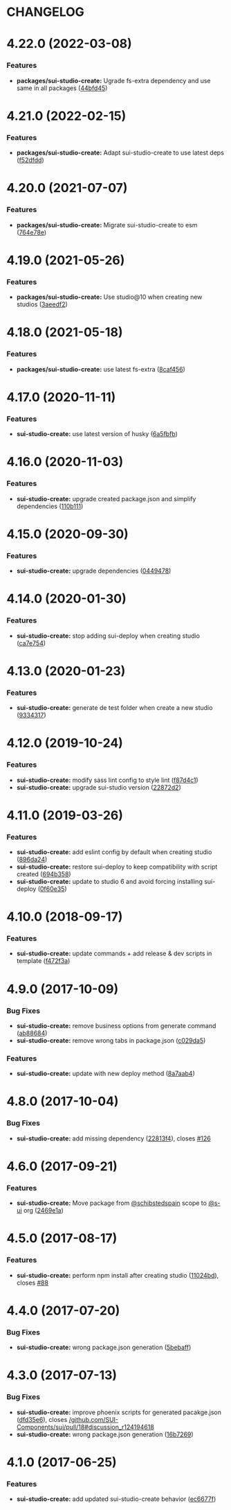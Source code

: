# CHANGELOG

# 4.22.0 (2022-03-08)


### Features

* **packages/sui-studio-create:** Ugrade fs-extra dependency and use same in all packages ([44bfd45](https://github.com/SUI-Components/sui/commit/44bfd455c61baf32fd0f89b0aa778716ad5e72a9))



# 4.21.0 (2022-02-15)


### Features

* **packages/sui-studio-create:** Adapt sui-studio-create to use latest deps ([f52dfdd](https://github.com/SUI-Components/sui/commit/f52dfddaa3b2e41589af199814d4873d53ac00dc))



# 4.20.0 (2021-07-07)


### Features

* **packages/sui-studio-create:** Migrate sui-studio-create to esm ([764e78e](https://github.com/SUI-Components/sui/commit/764e78ef850fac72f02ecd6983db0fab7006bca3))



# 4.19.0 (2021-05-26)


### Features

* **packages/sui-studio-create:** Use studio@10 when creating new studios ([3aeedf2](https://github.com/SUI-Components/sui/commit/3aeedf2eb36c72d37a1d01e9c2faf27fea7699db))



# 4.18.0 (2021-05-18)


### Features

* **packages/sui-studio-create:** use latest fs-extra ([8caf456](https://github.com/SUI-Components/sui/commit/8caf456f54e98731f09548ad30c85566e50b2c6e))



# 4.17.0 (2020-11-11)


### Features

* **sui-studio-create:** use latest version of husky ([6a5fbfb](https://github.com/SUI-Components/sui/commit/6a5fbfba45d96a24f6398aa1213fc94b764c61e6))



# 4.16.0 (2020-11-03)


### Features

* **sui-studio-create:** upgrade created package.json and simplify dependencies ([110b111](https://github.com/SUI-Components/sui/commit/110b11129b27e9c8a1c24df427e0519f03410aa3))



# 4.15.0 (2020-09-30)


### Features

* **sui-studio-create:** upgrade dependencies ([0449478](https://github.com/SUI-Components/sui/commit/0449478171c2b35ebd3b4d880b40fa62fed37113))



# 4.14.0 (2020-01-30)


### Features

* **sui-studio-create:** stop adding sui-deploy when creating studio ([ca7e754](https://github.com/SUI-Components/sui/commit/ca7e75495fc1b0bc336203d14531c1fa772f341a))



# 4.13.0 (2020-01-23)


### Features

* **sui-studio-create:** generate de test folder when create a new studio ([9334317](https://github.com/SUI-Components/sui/commit/933431757546baee81d890757b1bdf696bce3491))



# 4.12.0 (2019-10-24)


### Features

* **sui-studio-create:** modify sass lint config to style lint ([f87d4c1](https://github.com/SUI-Components/sui/commit/f87d4c168fb87ee8db9ff3c0324ee678cfe21dbf))
* **sui-studio-create:** upgrade sui-studio version ([22872d2](https://github.com/SUI-Components/sui/commit/22872d2fe1bc701e6ff5e187e248fa4cae576fc0))



# 4.11.0 (2019-03-26)


### Features

* **sui-studio-create:** add eslint config by default when creating studio ([896da24](https://github.com/SUI-Components/sui/commit/896da24bbb535412d6de92d7691d5c07eb0d5d90))
* **sui-studio-create:** restore sui-deploy to keep compatibility with script created ([694b358](https://github.com/SUI-Components/sui/commit/694b358a54d654840241bb1764ef4af6979cf8d5))
* **sui-studio-create:** update to studio 6 and avoid forcing installing sui-deploy ([0f60e35](https://github.com/SUI-Components/sui/commit/0f60e358d2b7ee196a29b8cd71ebab233f2bbefe))



# 4.10.0 (2018-09-17)


### Features

* **sui-studio-create:** update commands + add release & dev scripts in template ([f472f3a](https://github.com/SUI-Components/sui/commit/f472f3a6a31849796dea552f69277d6bbb8d5c8c))



# 4.9.0 (2017-10-09)


### Bug Fixes

* **sui-studio-create:** remove business options from generate command ([ab88684](https://github.com/SUI-Components/sui/commit/ab8868432bba609ad3b8d09a321c75c2efebbabe))
* **sui-studio-create:** remove wrong tabs in package.json ([c029da5](https://github.com/SUI-Components/sui/commit/c029da549cf5e37a4b9766af9d00ac331b2b51ba))


### Features

* **sui-studio-create:** update with new deploy method ([8a7aab4](https://github.com/SUI-Components/sui/commit/8a7aab4ecfe8dc944fa9300ee8f48856e71dd478))



# 4.8.0 (2017-10-04)


### Bug Fixes

* **sui-studio-create:** add missing dependency ([22813f4](https://github.com/SUI-Components/sui/commit/22813f490810161df6de16189c3f482243ab5a44)), closes [#126](https://github.com/SUI-Components/sui/issues/126)



# 4.6.0 (2017-09-21)


### Features

* **sui-studio-create:** Move package from [@schibstedspain](https://github.com/schibstedspain) scope to [@s-ui](https://github.com/s-ui) org ([2469e1a](https://github.com/SUI-Components/sui/commit/2469e1a09714096c8069f88a446f5e757df2b2fe))



# 4.5.0 (2017-08-17)


### Features

* **sui-studio-create:** perform npm install after creating studio ([11024bd](https://github.com/SUI-Components/sui/commit/11024bdaec330ede00ea0fd87de32682635d36b9)), closes [#88](https://github.com/SUI-Components/sui/issues/88)



# 4.4.0 (2017-07-20)


### Bug Fixes

* **sui-studio-create:** wrong package.json generation ([5bebaff](https://github.com/SUI-Components/sui/commit/5bebaffc28c21cdb7c93f8e46df683742e5bd556))



# 4.3.0 (2017-07-13)


### Bug Fixes

* **sui-studio-create:** improve phoenix scripts for generated pacakge.json ([dfd35e6](https://github.com/SUI-Components/sui/commit/dfd35e60433ffdebde641e8df2cff23af686717c)), closes [/github.com/SUI-Components/sui/pull/18#discussion_r124194618](https://github.com//github.com/SUI-Components/sui/pull/18/issues/discussion_r124194618)
* **sui-studio-create:** wrong package.json generation ([16b7269](https://github.com/SUI-Components/sui/commit/16b7269177b1e33089e59e88a11880f673bb7129))



# 4.1.0 (2017-06-25)


### Features

* **sui-studio-create:** add updated sui-studio-create behavior ([ec6677f](https://github.com/SUI-Components/sui/commit/ec6677fdc7c54525f740059c9b80861b21b9f197))



